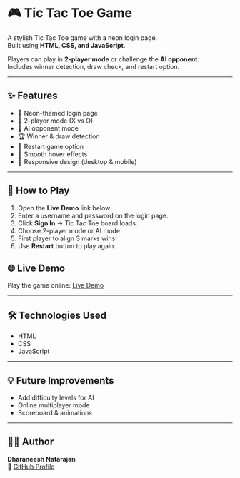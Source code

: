 # 🎮 Tic Tac Toe Game  

A stylish Tic Tac Toe game with a neon login page.  
Built using **HTML, CSS, and JavaScript**.  

Players can play in **2-player mode** or challenge the **AI opponent**.  
Includes winner detection, draw check, and restart option.  

---

## ✨ Features  

- 🔑 Neon-themed login page  
- 👥 2-player mode (X vs O)  
- 🤖 AI opponent mode  
- 🏆 Winner & draw detection  
- 🔄 Restart game option  
- 🎨 Smooth hover effects  
- 📱 Responsive design (desktop & mobile)  

---

## 🚀 How to Play  

1. Open the **Live Demo** link below.  
2. Enter a username and password on the login page.  
3. Click **Sign In** → Tic Tac Toe board loads.  
4. Choose 2-player mode or AI mode.  
5. First player to align 3 marks wins!  
6. Use **Restart** button to play again.  



## 🌐 Live Demo  

Play the game online: [Live Demo](https://dharaneesh0308.github.io/tic-tac-toe/login.html)  

---

## 🛠️ Technologies Used  

- HTML  
- CSS  
- JavaScript  

---

## 💡 Future Improvements  

- Add difficulty levels for AI  
- Online multiplayer mode  
- Scoreboard & animations  

---

## 👨‍💻 Author  

**Dharaneesh Natarajan**  
🔗 [GitHub Profile](https://github.com/Dharaneesh0308)
